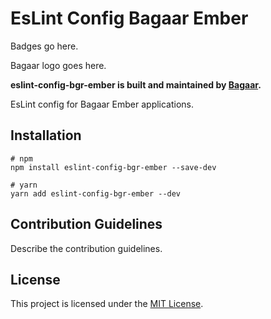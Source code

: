 # EsLint Config Bagaar Ember

Badges go here.

Bagaar logo goes here.

**eslint-config-bgr-ember is built and maintained by [Bagaar](http://bagaar.be).**

EsLint config for Bagaar Ember applications.

## Installation

```shell
# npm
npm install eslint-config-bgr-ember --save-dev

# yarn
yarn add eslint-config-bgr-ember --dev
```

## Contribution Guidelines

Describe the contribution guidelines.

## License

This project is licensed under the [MIT License](./LICENSE.md).
